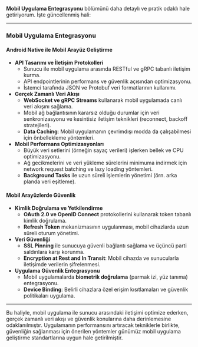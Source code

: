 **Mobil Uygulama Entegrasyonu** bölümünü daha detaylı ve pratik odaklı hale getiriyorum. İşte güncellenmiş hali:

---

### **Mobil Uygulama Entegrasyonu**

#### **Android Native ile Mobil Arayüz Geliştirme**
   - **API Tasarımı ve İletişim Protokolleri**
     - Sunucu ile mobil uygulama arasında RESTful ve gRPC tabanlı iletişim kurma.
     - API endpointlerinin performans ve güvenlik açısından optimizasyonu.
     - İstemci tarafında JSON ve Protobuf veri formatlarının kullanımı.
   - **Gerçek Zamanlı Veri Akışı**
     - **WebSocket ve gRPC Streams** kullanarak mobil uygulamada canlı veri akışını sağlama.
     - Mobil ağ bağlantısının kararsız olduğu durumlar için veri senkronizasyonu ve kesintisiz iletişim teknikleri (reconnect, backoff stratejileri).
     - **Data Caching**: Mobil uygulamanın çevrimdışı modda da çalışabilmesi için önbellekleme yöntemleri.
   - **Mobil Performans Optimizasyonları**
     - Büyük veri setlerini (örneğin sayaç verileri) işlerken bellek ve CPU optimizasyonu.
     - Ağ gecikmelerini ve veri yükleme sürelerini minimuma indirmek için network request batching ve lazy loading yöntemleri.
     - **Background Tasks** ile uzun süreli işlemlerin yönetimi (örn. arka planda veri eşitleme).

#### **Mobil Arayüzlerde Güvenlik**
   - **Kimlik Doğrulama ve Yetkilendirme**
     - **OAuth 2.0 ve OpenID Connect** protokollerini kullanarak token tabanlı kimlik doğrulama.
     - **Refresh Token** mekanizmasının uygulanması, mobil cihazlarda uzun süreli oturum yönetimi.
   - **Veri Güvenliği**
     - **SSL Pinning** ile sunucuya güvenli bağlantı sağlama ve üçüncü parti saldırılara karşı korunma.
     - **Encryption at Rest and In Transit**: Mobil cihazda ve sunucularla iletişimde verilerin şifrelenmesi.
   - **Uygulama Güvenlik Entegrasyonu**
     - Mobil uygulamalarda **biometrik doğrulama** (parmak izi, yüz tanıma) entegrasyonu.
     - **Device Binding**: Belirli cihazlara özel erişim kısıtlamaları ve güvenlik politikaları uygulama.

--- 

Bu haliyle, mobil uygulama ile sunucu arasındaki iletişimi optimize ederken, gerçek zamanlı veri akışı ve güvenlik konularına daha derinlemesine odaklanılmıştır. Uygulamanın performansını artıracak tekniklerle birlikte, güvenliğin sağlanması için önerilen yöntemler günümüz mobil uygulama geliştirme standartlarına uygun hale getirilmiştir.